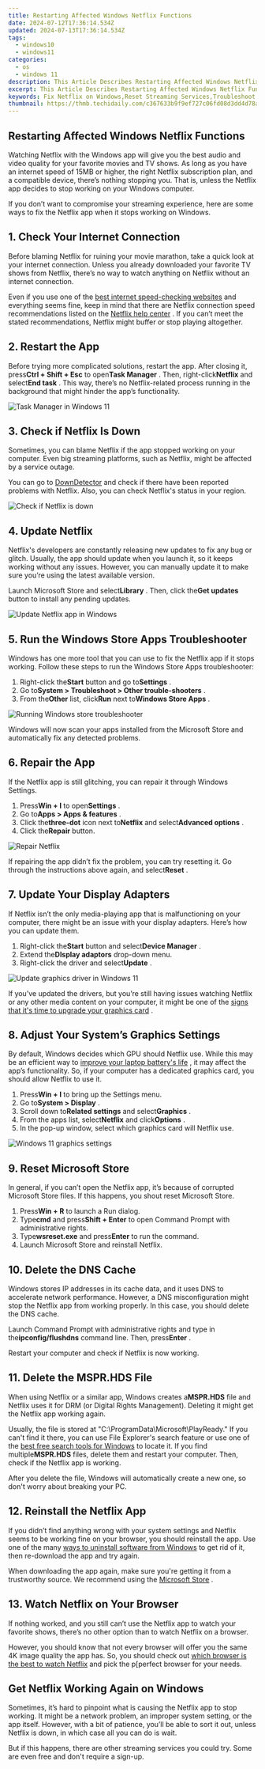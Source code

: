 ```yaml
---
title: Restarting Affected Windows Netflix Functions
date: 2024-07-12T17:36:14.534Z
updated: 2024-07-13T17:36:14.534Z
tags:
  - windows10
  - windows11
categories:
  - os
  - windows 11
description: This Article Describes Restarting Affected Windows Netflix Functions
excerpt: This Article Describes Restarting Affected Windows Netflix Functions
keywords: Fix Netflix on Windows,Reset Streaming Services,Troubleshoot Netflix Error,Repair Netflix App,Netflix Issue Resolution,Reinitialize Netflix Service,Renew Netflix Functionality
thumbnail: https://thmb.techidaily.com/c367633b9f9ef727c06fd08d3dd4d78a496570d920b7ae31f5d249d448106c6d.jpg
---
```


## Restarting Affected Windows Netflix Functions

 Watching Netflix with the Windows app will give you the best audio and video quality for your favorite movies and TV shows. As long as you have an internet speed of 15MB or higher, the right Netflix subscription plan, and a compatible device, there’s nothing stopping you. That is, unless the Netflix app decides to stop working on your Windows computer.

 If you don’t want to compromise your streaming experience, here are some ways to fix the Netflix app when it stops working on Windows.

## 1\. Check Your Internet Connection

 Before blaming Netflix for ruining your movie marathon, take a quick look at your internet connection. Unless you already downloaded your favorite TV shows from Netflix, there’s no way to watch anything on Netflix without an internet connection.

 Even if you use one of the [best internet speed-checking websites](https://www.makeuseof.com/best-free-websites-test-internet-speed/) and everything seems fine, keep in mind that there are Netflix connection speed recommendations listed on the [Netflix help center](https://help.netflix.com/en/node/306?ba=SwiftypeResultClick&q=Internet%20connection%20speed%20recommendations) . If you can’t meet the stated recommendations, Netflix might buffer or stop playing altogether.

## 2\. Restart the App

 Before trying more complicated solutions, restart the app. After closing it, press**Ctrl + Shift + Esc** to open**Task Manager** . Then, right-click**Netflix** and select**End task** . This way, there’s no Netflix-related process running in the background that might hinder the app’s functionality.

![Task Manager in Windows 11](https://static1.makeuseofimages.com/wordpress/wp-content/uploads/2022/11/netflix-task-manager-1.jpg)

## 3\. Check if Netflix Is Down

 Sometimes, you can blame Netflix if the app stopped working on your computer. Even big streaming platforms, such as Netflix, might be affected by a service outage.

 You can go to [DownDetector](https://downdetector.com/status/netflix/) and check if there have been reported problems with Netflix. Also, you can check Netflix's status in your region.

![Check if Netflix is down](https://static1.makeuseofimages.com/wordpress/wp-content/uploads/2022/11/downdetector-netflix-1.jpg)

## 4\. Update Netflix

 Netflix's developers are constantly releasing new updates to fix any bug or glitch. Usually, the app should update when you launch it, so it keeps working without any issues. However, you can manually update it to make sure you’re using the latest available version.

 Launch Microsoft Store and select**Library** . Then, click the**Get updates** button to install any pending updates.

![Update Netflix app in Windows](https://static1.makeuseofimages.com/wordpress/wp-content/uploads/2022/11/update-netflix-1.jpg)

## 5\. Run the Windows Store Apps Troubleshooter

 Windows has one more tool that you can use to fix the Netflix app if it stops working. Follow these steps to run the Windows Store Apps troubleshooter:

1. Right-click the**Start** button and go to**Settings** .
2. Go to**System > Troubleshoot > Other trouble-shooters** .
3. From the**Other** list, click**Run** next to**Windows Store Apps** .

![Running Windows store troubleshooter](https://static1.makeuseofimages.com/wordpress/wp-content/uploads/2022/11/store-troubleshooter-1.jpg)

 Windows will now scan your apps installed from the Microsoft Store and automatically fix any detected problems.

## 6\. Repair the App

 If the Netflix app is still glitching, you can repair it through Windows Settings.

1. Press**Win + I** to open**Settings** .
2. Go to**Apps > Apps & features** .
3. Click the**three-dot** icon next to**Netflix** and select**Advanced options** .
4. Click the**Repair** button.

![Repair Netflix](https://static1.makeuseofimages.com/wordpress/wp-content/uploads/2022/11/repair-netflix-1.jpg)

 If repairing the app didn’t fix the problem, you can try resetting it. Go through the instructions above again, and select**Reset** .

## 7\. Update Your Display Adapters

 If Netflix isn’t the only media-playing app that is malfunctioning on your computer, there might be an issue with your display adapters. Here’s how you can update them.

1. Right-click the**Start** button and select**Device Manager** .
2. Extend the**DIsplay adaptors** drop-down menu.
3. Right-click the driver and select**Update** .

![Update graphics driver in Windows 11](https://static1.makeuseofimages.com/wordpress/wp-content/uploads/2022/11/update-driver-1-2.jpg)

 If you’ve updated the drivers, but you’re still having issues watching Netflix or any other media content on your computer, it might be one of the [signs that it's time to upgrade your graphics card](https://www.makeuseof.com/signs-its-time-to-upgrade-your-graphics-card/) .

## 8\. Adjust Your System’s Graphics Settings

 By default, Windows decides which GPU should Netflix use. While this may be an efficient way to [improve your laptop battery's life](https://www.makeuseof.com/windows-11-improve-battery-life/) , it may affect the app’s functionality. So, if your computer has a dedicated graphics card, you should allow Netflix to use it.

1. Press**Win + I** to bring up the Settings menu.
2. Go to**System > Display** .
3. Scroll down to**Related settings** and select**Graphics** .
4. From the apps list, select**Netflix** and click**Options** .
5. In the pop-up window, select which graphics card will Netflix use.

![Windows 11 graphics settings](https://static1.makeuseofimages.com/wordpress/wp-content/uploads/2022/11/netflix-graphics-1.jpg)

## 9\. Reset Microsoft Store

 In general, if you can’t open the Netflix app, it’s because of corrupted Microsoft Store files. If this happens, you shout reset Microsoft Store.

1. Press**Win + R** to launch a Run dialog.
2. Type**cmd** and press**Shift + Enter** to open Command Prompt with administrative rights.
3. Type**wsreset.exe** and press**Enter** to run the command.
4. Launch Microsoft Store and reinstall Netflix.

## 10\. Delete the DNS Cache

 Windows stores IP addresses in its cache data, and it uses DNS to accelerate network performance. However, a DNS misconfiguration might stop the Netflix app from working properly. In this case, you should delete the DNS cache.

 Launch Command Prompt with administrative rights and type in the**ipconfig/flushdns** command line. Then, press**Enter** .

Restart your computer and check if Netflix is now working.

## 11\. Delete the MSPR.HDS File

 When using Netflix or a similar app, Windows creates a**MSPR.HDS** file and Netflix uses it for DRM (or Digital Rights Management). Deleting it might get the Netflix app working again.

 Usually, the file is stored at "C:\\ProgramData\\Microsoft\\PlayReady." If you can't find it there, you can use File Explorer's search feature or use one of the [best free search tools for Windows](https://www.makeuseof.com/tag/10-best-free-search-tools-windows-10/) to locate it. If you find multiple**MSPR.HDS** files, delete them and restart your computer. Then, check if the Netflix app is working.

 After you delete the file, Windows will automatically create a new one, so don't worry about breaking your PC.

## 12\. Reinstall the Netflix App

 If you didn’t find anything wrong with your system settings and Netflix seems to be working fine on your browser, you should reinstall the app. Use one of the many [ways to uninstall software from Windows](https://www.makeuseof.com/windows-11-different-ways-to-uninstall-software/) to get rid of it, then re-download the app and try again.

 When downloading the app again, make sure you're getting it from a trustworthy source. We recommend using the [Microsoft Store](https://apps.microsoft.com/store/detail/netflix/9WZDNCRFJ3TJ?hl=en-gb&gl=gb) .

## 13\. Watch Netflix on Your Browser

 If nothing worked, and you still can’t use the Netflix app to watch your favorite shows, there’s no other option than to watch Netflix on a browser.

 However, you should know that not every browser will offer you the same 4K image quality the app has. So, you should check out [which browser is the best to watch Netflix](https://www.makeuseof.com/best-browser-watching-netflix/) and pick the p\[perfect browser for your needs.

## Get Netflix Working Again on Windows

 Sometimes, it’s hard to pinpoint what is causing the Netflix app to stop working. It might be a network problem, an improper system setting, or the app itself. However, with a bit of patience, you’ll be able to sort it out, unless Netflix is down, in which case all you can do is wait.

 But if this happens, there are other streaming services you could try. Some are even free and don't require a sign-up.


<ins class="adsbygoogle"
     style="display:block"
     data-ad-format="autorelaxed"
     data-ad-client="ca-pub-7571918770474297"
     data-ad-slot="1223367746"></ins>



<ins class="adsbygoogle"
     style="display:block"
     data-ad-client="ca-pub-7571918770474297"
     data-ad-slot="8358498916"
     data-ad-format="auto"
     data-full-width-responsive="true"></ins>




